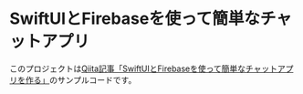# SwiftUIとFirebaseを使って簡単なチャットアプリ

このプロジェクトは[Qiita記事「SwiftUIとFirebaseを使って簡単なチャットアプリを作る」](https://qiita.com/From_F/items/85ae490283c11c6f795f)のサンプルコードです。

